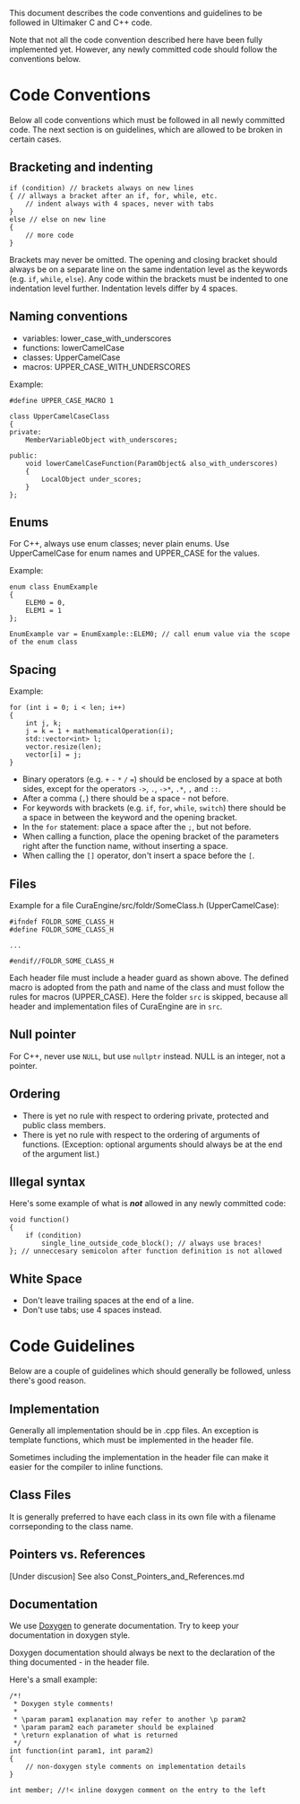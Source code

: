 This document describes the code conventions and guidelines to be followed in Ultimaker C and C++ code.

Note that not all the code convention described here have been fully implemented yet. However, any newly committed code should follow the conventions below.


Code Conventions
=======
Below all code conventions which must be followed in all newly committed code.
The next section is on guidelines, which are allowed to be broken in certain cases.

Bracketing and indenting
-----
~~~~~~~~~~~~~~~{.cpp}
if (condition) // brackets always on new lines
{ // allways a bracket after an if, for, while, etc.
    // indent always with 4 spaces, never with tabs
}
else // else on new line
{
    // more code
}
~~~~~~~~~~~~~~~

Brackets may never be omitted. The opening and closing bracket should always be on a separate line on the same indentation level as the keywords (e.g. `if`, `while`, `else`). 
Any code within the brackets must be indented to one indentation level further. Indentation levels differ by 4 spaces.

Naming conventions
------
 * variables: lower_case_with_underscores
 * functions: lowerCamelCase
 * classes: UpperCamelCase
 * macros: UPPER_CASE_WITH_UNDERSCORES

Example:
~~~~~~~~~~~~~~~{.cpp}
#define UPPER_CASE_MACRO 1

class UpperCamelCaseClass
{
private:
    MemberVariableObject with_underscores;

public:
    void lowerCamelCaseFunction(ParamObject& also_with_underscores)
    {
        LocalObject under_scores;
    }
};
~~~~~~~~~~~~~~~

Enums
----
For C++, always use enum classes; never plain enums. Use UpperCamelCase for enum names and UPPER_CASE for the values.

Example:
~~~~~~~~~~~~~~~{.cpp}
enum class EnumExample 
{
    ELEM0 = 0,
    ELEM1 = 1
};

EnumExample var = EnumExample::ELEM0; // call enum value via the scope of the enum class
~~~~~~~~~~~~~~~

Spacing
----
Example:
~~~~~~~~~~~~~~~{.cpp}
for (int i = 0; i < len; i++)
{
    int j, k;
    j = k = 1 + mathematicalOperation(i);
    std::vector<int> l;
    vector.resize(len);
    vector[i] = j;
}
~~~~~~~~~~~~~~~
 * Binary operators (e.g. `+` `-` `*` `/` `=`) should be enclosed by a space at both sides, except for the operators `->`, `.`, `->*`, `.*`, `,` and `::`.
 * After a comma (`,`) there should be a space - not before.
 * For keywords with brackets (e.g. `if`, `for`, `while`, `switch`) there should be a space in between the keyword and the opening bracket.
 * In the `for` statement: place a space after the `;`, but not before.
 * When calling a function, place the opening bracket of the parameters right after the function name, without inserting a space.
 * When calling the `[]` operator, don't insert a space before the `[`.

Files
--------
Example for a file CuraEngine/src/foldr/SomeClass.h (UpperCamelCase):
~~~~~~~~~~~~~~~{.cpp}
#ifndef FOLDR_SOME_CLASS_H
#define FOLDR_SOME_CLASS_H

...

#endif//FOLDR_SOME_CLASS_H
~~~~~~~~~~~~~~~
Each header file must include a header guard as shown above. The defined macro is adopted from the path and name of the class and must follow the rules for macros (UPPER_CASE).
Here the folder `src` is skipped, because all header and implementation files of CuraEngine are in `src`.

Null pointer 
----
For C++, never use `NULL`, but use `nullptr` instead. NULL is an integer, not a pointer.

Ordering
----
 * There is yet no rule with respect to ordering private, protected and public class members.
 * There is yet no rule with respect to the ordering of arguments of functions. (Exception: optional arguments should always be at the end of the argument list.)





Illegal syntax
----
Here's some example of what is ***not*** allowed in any newly committed code:
~~~~~~~~~~~~~~~{.cpp}
void function()
{
    if (condition)
        single_line_outside_code_block(); // always use braces!
}; // unneccesary semicolon after function definition is not allowed
~~~~~~~~~~~~~~~

White Space
----
 * Don't leave trailing spaces at the end of a line.
 * Don't use tabs; use 4 spaces instead.


Code Guidelines
====
Below are a couple of guidelines which should generally be followed, unless there's good reason.

Implementation
----
Generally all implementation should be in .cpp files. An exception is template functions, which must be implemented in the header file.

Sometimes including the implementation in the header file can make it easier for the compiler to inline functions.

Class Files
----
It is generally preferred to have each class in its own file with a filename corrseponding to the class name.

Pointers vs. References
-----
[Under discusion]
See also Const_Pointers_and_References.md

Documentation
----
We use [Doxygen](www.doxygen.org/) to generate documentation. Try to keep your documentation in doxygen style.

Doxygen documentation should always be next to the declaration of the thing documented - in the header file.

Here's a small example:
~~~~~~~~~~~~~~~{.cpp}
/*!
 * Doxygen style comments!
 *
 * \param param1 explanation may refer to another \p param2
 * \param param2 each parameter should be explained
 * \return explanation of what is returned
 */
int function(int param1, int param2)
{
    // non-doxygen style comments on implementation details
}

int member; //!< inline doxygen comment on the entry to the left
~~~~~~~~~~~~~~~
